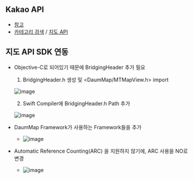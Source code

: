 ## Kakao API
- [참고](https://developers.kakao.com/docs/latest/ko/local/common)
- [카테고리 검색](https://developers.kakao.com/docs/latest/ko/local/dev-guide#search-by-category) / [지도 API](https://apis.map.kakao.com/ios/guide/)

## 지도 API SDK 연동
- Objective-C로 되어있기 때문에 BridgingHeader 추가 필요
  1. BridgingHeader.h 생성 및 <DaumMap/MTMapView.h> import

    ![image](https://user-images.githubusercontent.com/46417892/163712003-bb1d671f-a53c-4155-ba46-1de10172c643.png)
    
  2. Swift Compiler에 BridgingHeader.h Path 추가
    
    ![image](https://user-images.githubusercontent.com/46417892/163712218-cb3af915-3810-49cc-84ee-08f72023e6fc.png)
 
- DaumMap Framework가 사용하는 Framework들을 추가

  - ![image](https://user-images.githubusercontent.com/46417892/163711974-49f17ad2-ed15-42f1-bd8f-53c7374e2432.png)

- Automatic Reference Counting(ARC) 을 지원하지 않기에, ARC 사용을 NO로 변경

  - ![image](https://user-images.githubusercontent.com/46417892/163712098-fc0efe01-68a6-4755-b2af-d9497429283a.png)
